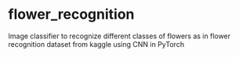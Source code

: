 # flower_recognition
Image classifier to recognize different classes of flowers as in flower recognition dataset from kaggle using CNN in PyTorch
